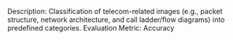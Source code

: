 Description: Classification of telecom-related images (e.g., packet structure, network architecture, and call ladder/flow diagrams) into predefined categories.
Evaluation Metric: Accuracy

